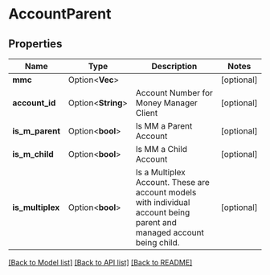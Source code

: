 # AccountParent

## Properties

Name | Type | Description | Notes
------------ | ------------- | ------------- | -------------
**mmc** | Option<**Vec<String>**> |  | [optional]
**account_id** | Option<**String**> | Account Number for Money Manager Client | [optional]
**is_m_parent** | Option<**bool**> | Is MM a Parent Account | [optional]
**is_m_child** | Option<**bool**> | Is MM a Child Account | [optional]
**is_multiplex** | Option<**bool**> | Is a Multiplex Account. These are account models with individual account being parent and managed account being child. | [optional]

[[Back to Model list]](../README.md#documentation-for-models) [[Back to API list]](../README.md#documentation-for-api-endpoints) [[Back to README]](../README.md)


